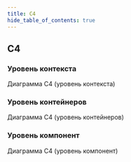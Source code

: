 ```yaml
---
title: С4
hide_table_of_contents: true
---
```


## C4
### Уровень контекста

Диаграмма С4 (уровень контекста)


### Уровень контейнеров

Диаграмма С4 (уровень контейнеров)

### Уровень компонент

Диаграмма С4 (уровень компонент)


